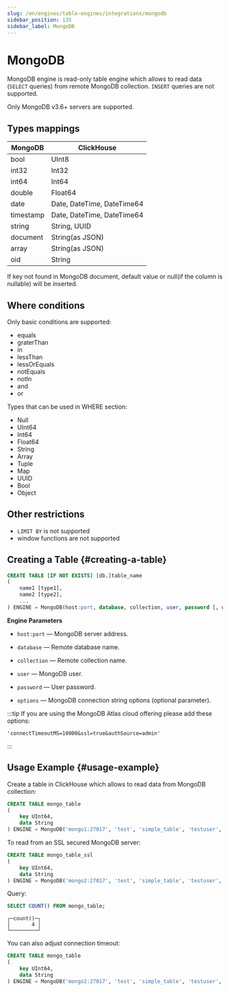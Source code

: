 ```yaml
---
slug: /en/engines/table-engines/integrations/mongodb
sidebar_position: 135
sidebar_label: MongoDB
---
```


# MongoDB

MongoDB engine is read-only table engine which allows to read data (`SELECT` queries) from remote MongoDB collection. `INSERT` queries are not supported.

Only MongoDB v3.6+ servers are supported.

## Types mappings

| MongoDB   | ClickHouse                 |
|-----------|----------------------------|
| bool      | UInt8                      |
| int32     | Int32                      |
| int64     | Int64                      |
| double    | Float64                    |
| date      | Date, DateTime, DateTime64 |
| timestamp | Date, DateTime, DateTime64 |
| string    | String, UUID               |
| document  | String(as JSON)            |
| array     | String(as JSON)            |
| oid       | String                     |

If key not found in MongoDB document, default value or null(if the column is nullable) will be inserted.

## Where conditions
Only basic conditions are supported:
 * equals
 * graterThan
 * in
 * lessThan
 * lessOrEquals
 * notEquals
 * notIn
 * and
 * or

Types that can be used in WHERE section:
 * Null
 * UInt64
 * Int64
 * Float64
 * String
 * Array
 * Tuple
 * Map
 * UUID
 * Bool
 * Object

## Other restrictions
* `LIMIT BY` is not supported
* window functions are not supported
## Creating a Table {#creating-a-table}

``` sql
CREATE TABLE [IF NOT EXISTS] [db.]table_name
(
    name1 [type1],
    name2 [type2],
    ...
) ENGINE = MongoDB(host:port, database, collection, user, password [, options]);
```

**Engine Parameters**

- `host:port` — MongoDB server address.

- `database` — Remote database name.

- `collection` — Remote collection name.

- `user` — MongoDB user.

- `password` — User password.

- `options` — MongoDB connection string options (optional parameter).

:::tip
If you are using the MongoDB Atlas cloud offering please add these options:

```
'connectTimeoutMS=10000&ssl=true&authSource=admin'
```

:::

## Usage Example {#usage-example}

Create a table in ClickHouse which allows to read data from MongoDB collection:

``` sql
CREATE TABLE mongo_table
(
    key UInt64,
    data String
) ENGINE = MongoDB('mongo1:27017', 'test', 'simple_table', 'testuser', 'clickhouse');
```

To read from an SSL secured MongoDB server:

``` sql
CREATE TABLE mongo_table_ssl
(
    key UInt64,
    data String
) ENGINE = MongoDB('mongo2:27017', 'test', 'simple_table', 'testuser', 'clickhouse', 'ssl=true');
```

Query:

``` sql
SELECT COUNT() FROM mongo_table;
```

``` text
┌─count()─┐
│       4 │
└─────────┘
```

You can also adjust connection timeout:

``` sql
CREATE TABLE mongo_table
(
    key UInt64,
    data String
) ENGINE = MongoDB('mongo2:27017', 'test', 'simple_table', 'testuser', 'clickhouse', 'connectTimeoutMS=100000');
```
